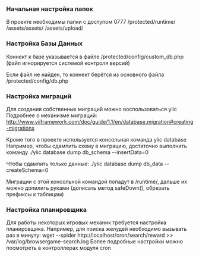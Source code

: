 ### Начальная настройка папок ###
В проекте необходимы папки с доступом 0777
/protected/runtime/
/assets/assets/
/assets/upload/

### Настройка Базы Данных ###
Коннект к базе указывается в файле 
/protected/config/custom_db.php (файл игнорируется системой контроля версий)

Если файл не найден, то коннект берётся из основного файла
/protected/config/db.php

### Настройка миграций ###
Для создания собственных миграций можно воспользоваться yiic 
Подробнее о механизме миграций:
http://www.yiiframework.com/doc/guide/1.1/en/database.migration#creating-migrations

Кроме того в проекте используется консольная команда yiic database
Например, чтобы сдампить схему в миграцию, достаточно выполнить команду
./yiic database dump db_schema --insertData=0

Чтобы сдампить только данные:
./yiic database dump db_data --createSchema=0

Миграции с этой консольной командой попадут в /runtime/, дальше их можно допилить руками (дописать метод safeDown(), обрезать префиксы к таблицам)

### Настройка планировщика ###
Для работы некоторых игровых механик требуется настройка планировщика.
Например, для поиска желудей необходимо вызывать раз в минуту:
wget --spider http://localhost/cron/search/reward >> /var/log/browsergame-search.log
Более подробные настройки можно посмотреть в контроллерах модуля cron
